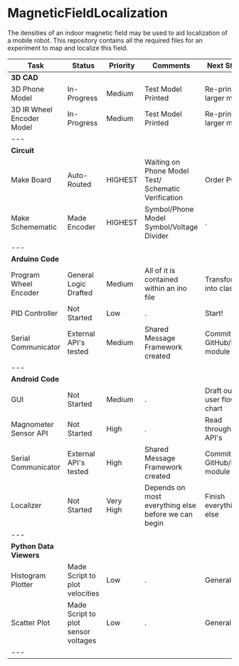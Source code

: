# MagneticFieldLocalization
The itensities of an indoor magnetic field may be used to aid localization of a mobile robot. This repository contains all the required files for an experiment to map and localize this field.

| Task | Status | Priority |Comments | Next Steps
| ---  | ---    | ---      | ---     | ---
| **3D CAD**
| 3D Phone Model | In-Progress | Medium | Test Model Printed | Re-print larger model
| 3D IR Wheel Encoder Model | In-Progress | Medium | Test Model Printed | Re-print larger model
| ---
| **Circuit**
| Make Board       | Auto-Routed | HIGHEST | Waiting on Phone Model Test/ Schematic Verification | Order PCB
| Make Schemematic | Made Encoder| HIGHEST | Symbol/Phone Model Symbol/Voltage Divider | . | Label Resistor Values/Verify
| ---
| **Arduino Code**
| Program Wheel Encoder | General Logic Drafted | Medium | All of it is contained within an ino file | Transform into class
| PID Controller      | Not Started | Low | . | Start!
| Serial Communicator | External API's tested | Medium | Shared Message Framework created | Commit to GitHub/Draft module
| ---
| **Android Code**
| GUI | Not Started | Medium| . | Draft out a user flow chart
| Magnometer Sensor API | Not Started| High | . | Read through API's
| Serial Communicator | External API's tested | High | Shared Message Framework created | Commit to GitHub/Draft module
| Localizer | Not Started | Very High | Depends on most everything else before we can begin | Finish everything else
| ---
| **Python Data Viewers**
| Histogram Plotter | Made Script to plot velocities | Low | . | Generalize?
| Scatter Plot | Made Script to plot sensor voltages | Low | . | Generalize?
| ---
